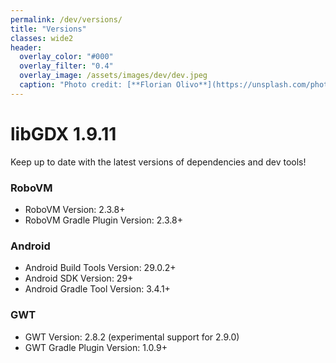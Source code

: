 ```yaml
---
permalink: /dev/versions/
title: "Versions"
classes: wide2
header:
  overlay_color: "#000"
  overlay_filter: "0.4"
  overlay_image: /assets/images/dev/dev.jpeg
  caption: "Photo credit: [**Florian Olivo**](https://unsplash.com/photos/Ek9Znm8lQ1U)"
---
```


# libGDX 1.9.11
Keep up to date with the latest versions of dependencies and dev tools!

### RoboVM
- RoboVM Version: 2.3.8+
- RoboVM Gradle Plugin Version: 2.3.8+

### Android
- Android Build Tools Version: 29.0.2+
- Android SDK Version: 29+
- Android Gradle Tool Version: 3.4.1+

### GWT
- GWT Version: 2.8.2 (experimental support for 2.9.0)
- GWT Gradle Plugin Version: 1.0.9+

